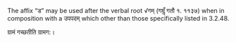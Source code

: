 


The affix “ड” may be used after the verbal root √गम् (गमॢँ गतौ १. ११३७) when in composition with a उपपदम् which other than those specifically listed in 3.2.48.


ग्रामं गच्छतीति ग्रामग:।

